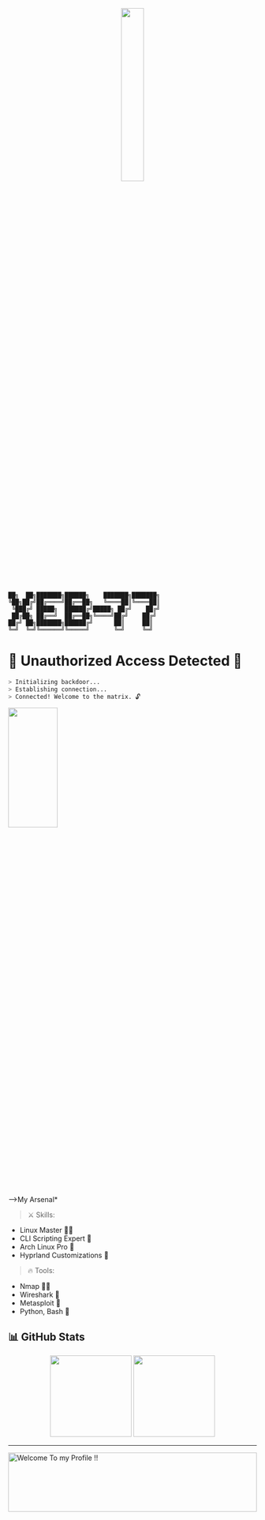 <div align="center"> 
  <img height="30%" width="30%" src="https://github.com/user-attachments/assets/946becc4-5fc3-4328-9ac2-20162e3e69b6"  />
</div>

```
██╗  ██╗███████╗██████╗    ███████╗███████╗
╚██╗██╔╝██╔════╝██╔══██╗   ╚════██║╚════██║
 ╚███╔╝ █████╗  ██████╔╝█████╗ ██╔╝    ██╔╝
 ██╔██╗ ██╔══╝  ██╔══██╗╚════╝██╔╝    ██╔╝ 
██╔╝ ██╗███████╗██████╔╝      ██║     ██║  
╚═╝  ╚═╝╚══════╝╚═════╝       ╚═╝     ╚═╝  
```


# 👾 **Unauthorized Access Detected** 👾  

```bash                                                      
> Initializing backdoor...                                    
> Establishing connection...  
> Connected! Welcome to the matrix. 🔓                     
```

<div display="flex"> 
  <img height="25%" width="100" src="https://github.com/user-attachments/assets/85044cdc-61a8-4bf2-a11b-32e61c1aa152"  />
</div>

-->My Arsenal*

> ⚔️ Skills: 
  - Linux Master 🧙‍♂️                            
  - CLI Scripting Expert 🔧
  - Arch Linux Pro 🚀
  - Hyprland Customizations 🌌


> 🔥 Tools:
  - Nmap 🕵️‍♂️
  - Wireshark 📡
  - Metasploit 🚀
  - Python, Bash 🐍


## 📊 **GitHub Stats**

<p align="center">
  <img src="https://github-readme-stats.vercel.app/api?username=XeB-77&show_icons=true&theme=radical" height="165">
  <img src="https://github-readme-stats.vercel.app/api/top-langs/?username=XeB-77&layout=compact&theme=radical" height="165">
</p>

---
<img height="120" alt="Welcome To my Profile !!" width="100%" src="https://raw.githubusercontent.com/BrunnerLivio/brunnerlivio/master/images/marquee.svg" />
